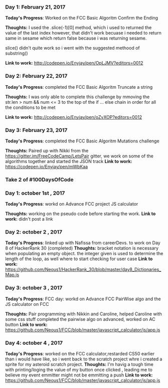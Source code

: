 <!--# 100 Days Of Code - Log

### Day 0: February 30, 2016 (Example 1)
##### (delete me or comment me out)

**Today's Progress**: Fixed CSS, worked on canvas functionality for the app.

**Thoughts:** I really struggled with CSS, but, overall, I feel like I am slowly getting better at it. Canvas is still new for me, but I managed to figure out some basic functionality.

**Link to work:** [Calculator App](http://www.example.com)

### Day 0: February 30, 2016 (Example 2)
##### (delete me or comment me out)

**Today's Progress**: Fixed CSS, worked on canvas functionality for the app.

**Thoughts**: I really struggled with CSS, but, overall, I feel like I am slowly getting better at it. Canvas is still new for me, but I managed to figure out some basic functionality.

**Link(s) to work**: [Calculator App](http://www.example.com)


### Day 1: June 27, Monday

**Today's Progress**: I've gone through many exercises on FreeCodeCamp.

**Thoughts** I've recently started coding, and it's a great feeling when I finally solve an algorithm challenge after a lot of attempts and hours spent.

**Link(s) to work**
1. [Find the Longest Word in a String](https://www.freecodecamp.com/challenges/find-the-longest-word-in-a-string)
2. [Title Case a Sentence](https://www.freecodecamp.com/challenges/title-case-a-sentence)
-->
### Day 1: February 21, 2017 
**Today's Progress**: Worked on the FCC Basic Algoritm Confirm the Ending 

**Thoughts:** I used the .slice(-1)[0] method, which i used to returned the  value of the last index however, that didn't work becuase i needed to return same in sesame which return false because i was returning sesame.

slice() didn't quite work so i went with the suggested methood of substring()

**Link to work:** http://codepen.io/Enyjay/pen/OpLJMV?editors=0012


### Day 2: February 22, 2017 
**Today's Progress**: completed the FCC Basic Algoritm Truncate a string 

**Thoughts:** I was only able to complete this challenge by mmoving the str.len > num && num <= 3 to the top of the if ... else chain in order for all the conditions to be met

**Link to work:** http://codepen.io/Enyjay/pen/oZvXOP?editors=0012

### Day 3: February 23, 2017 
**Today's Progress**: completed the FCC Basic Algoritm Mutations challenge 

**Thoughts:** Paired up with Nikki from the https://gitter.im/FreeCodeCamp/LetsPair gitter, we work on some of the algorithms together and started the JSON track 
**Link to work:** https://codepen.io/Enyjay/pen/mWbKaa
###

### Take 2 of #100DaysOfCode

###
### Day 1: october 1st , 2017 
**Today's Progress**: workd on Advance FCC project JS calculator

**Thoughts:** working on the pseudo code before starting the work.
**Link to work:** didn't post a link 


### Day 2: october 2 , 2017 
**Today's Progress**: linked up with Nafissa from careerDevs. to work on Day 8 of HackerRank 30 (completed)
**Thoughts:** bracket notation is necessary when populating an empty object. the integer given is used to determine the length of the loop, as well where to start checking for user case
**Link to work:** https://github.com/Neous1/HackerRank_30/blob/master/day8_Dictionaries_Map.js

###
### Day 3: october 3 , 2017 
**Today's Progress**: FCC day: workd on Advance FCC PairWise algo and the JS calculator on FCC

**Thoughts:** Pair programming with Nikkin and Caroline, helped Caroline with some css stuff completed the pairwise algo on advanced, worked on AC button
**Link to work:** https://github.com/Neous1/FCC/blob/master/javascript_calculator/js/app.js

### Day 4: october 4 , 2017 
**Today's Progress**: worked on the FCC calculator,restarded CS50 earlier than i would have like, so i went back to the scratch project whre i created a sprite for my asteroid scratch project.
**Thoughts:** I'm havig a tough time with printing/loging the value of my button once clicked , leading me to believe my event emmitter might not be emmitting a push
**Link to work:** https://github.com/Neous1/FCC/blob/master/javascript_calculator/js/app.js
